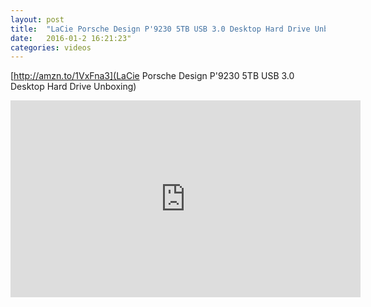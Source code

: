 ```yaml
---
layout: post
title:  "LaCie Porsche Design P'9230 5TB USB 3.0 Desktop Hard Drive Unboxing"
date:   2016-01-2 16:21:23"
categories: videos
---
```

[http://amzn.to/1VxFna3](LaCie Porsche Design P'9230 5TB USB 3.0 Desktop Hard Drive Unboxing)

<iframe width="560" height="315" src="https://www.youtube.com/embed/oVTony3fxYI" frameborder="0" allowfullscreen></iframe>